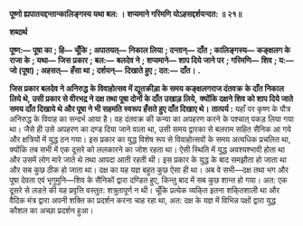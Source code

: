 **पूष्णो ह्यपातयद्दन्तान्कालिङ्गस्य यथा बल: ।** **शप्यमाने गरिमणि योऽहसद्दर्शयन्दत: ॥ २१॥** 

**शब्दार्थ** 

**पूष्ण:—** **पूषा का** **; हि—** **चूँकि** **; अपातयत्—** **निकाल लिया** **; दन्तान्—** **दाँत** **; कालिङ्गस्य—** **कङ्क्षलग के राजा के** **; यथा—** **जिस** **प्रकार** **; बल:—** **बलदेव ने** **; शप्यमाने—** **शाप दिये जाने पर** **; गरिमणि—** **शिव** **; य:—** **जो (पूषा)** **; अहसत्—** **हँसा था** **; दर्शयन्—** **दिखाते हुए** **; दत:—** **दाँत।** **.** 

**जिस प्रकार बलदेव ने अनिरुद्ध के विवाहोत्सव में द्यूतक्रीड़ा के समय कङ्क्षलगराज दंतवक्र** **के दाँत निकाल लिये थे, उसी प्रकार से वीरभद्र ने दक्ष तथा पूषा दोनों के दाँत उखाड़ लिये,** **क्योंकि दक्षने शिव को शाप दिये जाते समय दाँत दिखाये थे और पूषा ने भी सहमति स्वरूप** **हँसते हुए दाँत दिखाए थे।** **तात्पर्य :** यहाँ पर कृष्ण के पौत्र अनिरुद्ध के विवाह का सन्दर्भ आया है। वह दंतवक्र की कन्या का अपहरण करने के पश्चात् पकड़ लिया गया था। जैसे ही उसे अपहरण का दण्ड दिया जाने वाला था, उसी समय द्वारका से बलराम सहित सैनिक आ गये और क्षत्रियों में युद्ध ठन गया। इस प्रकार का युद्ध विशेष रूप से विवाहोत्सवों के समय अत्यधिक प्रचलित था, क्योंकि तब सभी में एक दूसरे को ललकारने का जोश रहता था। ऐसी स्थिति में युद्ध अवश्यश्भावी होता था और उसमें लोग मारे जाते थे तथा आपदा आती रहती थी। इस प्रकार के युद्ध के बाद समझौता हो जाता था और सब कुछ ठीक हो जाता था। दक्ष का यह यज्ञ बहुत कुछ ऐसा ही था। अब वे सभी—दक्ष तथा भग और पूषा देवता एवं भृगुमुनि—शिव के सैनिकों द्वारा दण्डित हुए, किन्तु बाद में सब कुछ शान्त हो गया। अत: एक दूसरे से लडऩे की यह प्रवृत्ति वस्तुत: शत्रुतापूर्ण न थी। चूँकि प्रत्येक व्यकि्त इतना शकि्तशाली था और वैदिक मंत्र द्वारा अपनी शक्ति का प्रदर्शन करना चाह रहा था, अत: दक्ष के यज्ञ में विभिन्न पक्षों द्वारा युद्ध कौशल का अच्छा प्रदर्शन हुआ।  